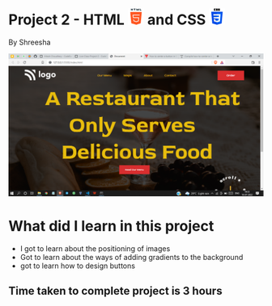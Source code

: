 # Project 2 - HTML ![HTML](./readmeImages/html-5Img.png) and CSS ![CSS](./readmeImages/css-3Img.png)

By Shreesha

![websiteSnap](./readmeImages/WebsiteSnap.png)

# What did I learn in this project

- I got to learn about the positioning of images 
- Got to learn about the ways of adding gradients to the background
- got to learn how to design buttons 

## Time taken to complete project is 3 hours
